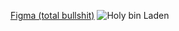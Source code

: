 [Figma (total bullshit)](https://www.figma.com/file/rZqKDSoCvnHVssUPhkaIyy/16.01.2023?node-id=0%3A1&t=HISNfzkvQ4gZtATG-1)
![Holy bin Laden](https://user-images.githubusercontent.com/107682181/216935620-44aded1d-d77a-45dd-99bd-884f3f0e0cac.png)
